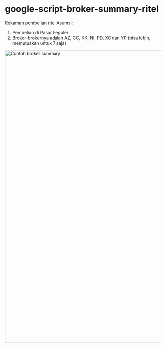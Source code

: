 # google-script-broker-summary-ritel
Rekaman pembelian ritel
Asumsi:
1. Pembelian di Pasar Reguler
2. Broker-brokernya adalah AZ, CC, KK, NI, PD, XC dan YP (bisa lebih, memutuskan untuk 7 saja)
<img width="945" alt="Contoh broker summary" src="https://user-images.githubusercontent.com/72545604/100518032-a44eaa00-31c1-11eb-9597-fc5f2cbb3761.PNG">

